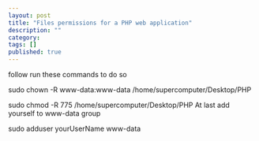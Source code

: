 ```yaml
---
layout: post
title: "Files permissions for a PHP web application"
description: ""
category:
tags: []
published: true
---
```












follow run these commands to do so

sudo chown -R www-data:www-data /home/supercomputer/Desktop/PHP

sudo chmod -R 775 /home/supercomputer/Desktop/PHP
At last add yourself to www-data group

sudo adduser yourUserName www-data